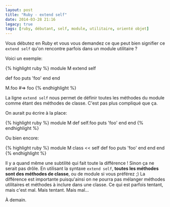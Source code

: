```yaml
---
layout: post
title: "Ruby - extend self"
date: 2014-03-28 21:16
legacy: true
tags: [ruby, débutant, self, module, utilitaire, orienté objet]
---
```




Vous débutez en Ruby et vous vous demandez ce que peut bien signifier
ce `extend self` qu'on rencontre parfois dans un module utilitaire ?

<!-- more -->

Voici un exemple:

{% highlight ruby %}
module M
  extend self

  def foo
    puts 'foo'
  end
end

M.foo
#=> foo
{% endhighlight %}

La ligne `extend self` nous permet de définir toutes les méthodes du
module comme étant des méthodes de classe. C'est pas plus compliqué que
ça.

On aurait pu écrire à la place:

{% highlight ruby %}
module M
  def self.foo
    puts 'foo'
  end
end
{% endhighlight %}

Ou bien encore:

{% highlight ruby %}
module M
  class << self
    def foo
      puts 'foo'
    end
  end
end
{% endhighlight %}

Il y a quand même une subtilité qui fait toute la différence !
Sinon ça ne serait pas drôle. En utilisant la syntaxe `extend self`,
**toutes les méthodes sont des méthodes de classe**, ou de module si
vous préférez ;) La différence est importante puisqu'ainsi on ne pourra
pas mélanger méthodes utilitaires et méthodes à inclure dans une classe.
Ce qui est parfois tentant, mais c'est mal. Mais tentant. Mais mal…



À demain.



